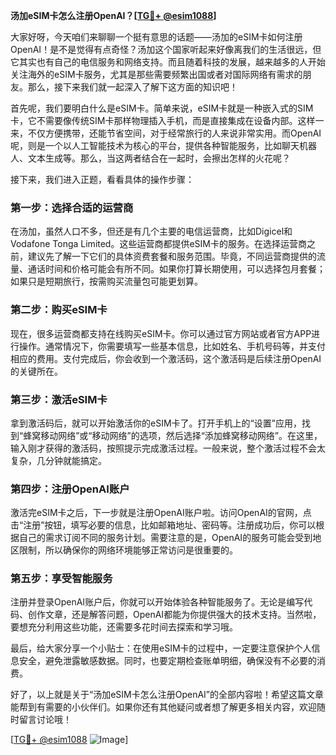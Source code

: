 **汤加eSIM卡怎么注册OpenAI？[[TG💪+ @esim1088](https://t.me/s/esim1088)]**

大家好呀，今天咱们来聊聊一个挺有意思的话题——汤加的eSIM卡如何注册OpenAI！是不是觉得有点奇怪？汤加这个国家听起来好像离我们的生活很远，但它其实也有自己的电信服务和网络支持。而且随着科技的发展，越来越多的人开始关注海外的eSIM卡服务，尤其是那些需要频繁出国或者对国际网络有需求的朋友。那么，接下来我们就一起深入了解下这方面的知识吧！

首先呢，我们要明白什么是eSIM卡。简单来说，eSIM卡就是一种嵌入式的SIM卡，它不需要像传统SIM卡那样物理插入手机，而是直接集成在设备内部。这样一来，不仅方便携带，还能节省空间，对于经常旅行的人来说非常实用。而OpenAI呢，则是一个以人工智能技术为核心的平台，提供各种智能服务，比如聊天机器人、文本生成等。那么，当这两者结合在一起时，会擦出怎样的火花呢？

接下来，我们进入正题，看看具体的操作步骤：

### 第一步：选择合适的运营商

在汤加，虽然人口不多，但还是有几个主要的电信运营商，比如Digicel和Vodafone Tonga Limited。这些运营商都提供eSIM卡的服务。在选择运营商之前，建议先了解一下它们的具体资费套餐和服务范围。毕竟，不同运营商提供的流量、通话时间和价格可能会有所不同。如果你打算长期使用，可以选择包月套餐；如果只是短期旅行，按需购买流量包可能更划算。

### 第二步：购买eSIM卡

现在，很多运营商都支持在线购买eSIM卡。你可以通过官方网站或者官方APP进行操作。通常情况下，你需要填写一些基本信息，比如姓名、手机号码等，并支付相应的费用。支付完成后，你会收到一个激活码，这个激活码是后续注册OpenAI的关键所在。

### 第三步：激活eSIM卡

拿到激活码后，就可以开始激活你的eSIM卡了。打开手机上的“设置”应用，找到“蜂窝移动网络”或“移动网络”的选项，然后选择“添加蜂窝移动网络”。在这里，输入刚才获得的激活码，按照提示完成激活过程。一般来说，整个激活过程不会太复杂，几分钟就能搞定。

### 第四步：注册OpenAI账户

激活完eSIM卡之后，下一步就是注册OpenAI账户啦。访问OpenAI的官网，点击“注册”按钮，填写必要的信息，比如邮箱地址、密码等。注册成功后，你可以根据自己的需求订阅不同的服务计划。需要注意的是，OpenAI的服务可能会受到地区限制，所以确保你的网络环境能够正常访问是很重要的。

### 第五步：享受智能服务

注册并登录OpenAI账户后，你就可以开始体验各种智能服务了。无论是编写代码、创作文章，还是解答问题，OpenAI都能为你提供强大的技术支持。当然啦，要想充分利用这些功能，还需要多花时间去探索和学习哦。

最后，给大家分享一个小贴士：在使用eSIM卡的过程中，一定要注意保护个人信息安全，避免泄露敏感数据。同时，也要定期检查账单明细，确保没有不必要的消费。

好了，以上就是关于“汤加eSIM卡怎么注册OpenAI”的全部内容啦！希望这篇文章能帮到有需要的小伙伴们。如果你还有其他疑问或者想了解更多相关内容，欢迎随时留言讨论哦！

[[TG💪+ @esim1088](https://t.me/s/esim1088) ![Image](https://i.postimg.cc/4NQfJmqS/Snipaste-2025-05-13-00-14-12.png)]